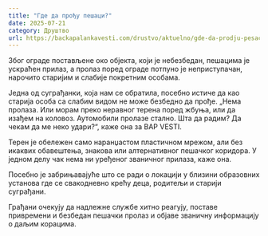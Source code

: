 ```yaml
---
title: "Где да прођу пешаци?"
date: 2025-07-21
category: Друштво
url: https://backapalankavesti.com/drustvo/aktuelno/gde-da-prodju-pesaci/
---
```


Због ограде постављене око објекта, који је небезбедан, пешацима је ускраћен прилаз, а пролаз поред ограде потпуно је неприступачан, нарочито старијим и слабије покретним особама.

Једна од суграђанки, која нам се обратила, посебно истиче да као старија особа са слабим видом не може безбедно да прође. „Нема пролаза. Или морам преко неравног терена поред жбуња, или да изађем на коловоз. Аутомобили пролазе стално. Шта да радим? Да чекам да ме неко удари?“, каже она за BAP VESTI.

Терен је обележен само наранџастом пластичном мрежом, али без икаквих обавештења, знакова или алтернативног пешачког коридора. У једном делу чак нема ни уређеног званичног прилаза, каже она.

Посебно је забрињавајуће што се ради о локацији у близини образовних установа где се свакодневно крећу деца, родитељи и старији суграђани.

Грађани очекују да надлежне службе хитно реагују, поставе привремени и безбедан пешачки пролаз и објаве званичну информацију о даљим корацима.
